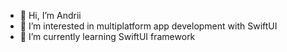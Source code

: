 - 👋 Hi, I’m Andrii
- 👀 I’m interested in multiplatform app development with SwiftUI
- 🌱 I’m currently learning SwiftUI framework
